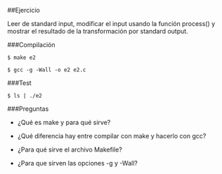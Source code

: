 ##Ejercicio

Leer de standard input, modificar el input usando la función process() y mostrar
el resultado de la transformación por standard output.


###Compilación

```
$ make e2
```

```
$ gcc -g -Wall -o e2 e2.c
```

###Test

```
$ ls | ./e2
```

###Preguntas

- ¿Qué es make y para qué sirve?

- ¿Qué diferencia hay entre compilar con make y hacerlo con gcc?

- ¿Para qué sirve el archivo Makefile?

- ¿Para que sirven las opciones -g y -Wall?


